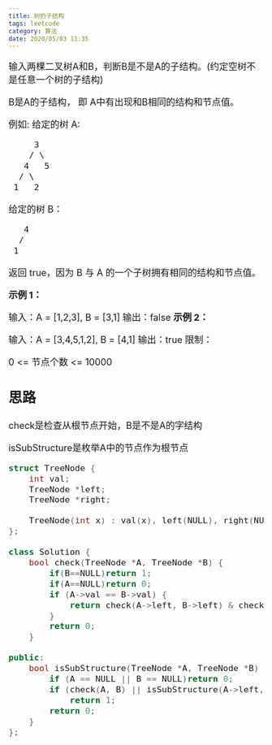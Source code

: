 ```yaml
---
title: 树的子结构
tags: leetcode
category: 算法
date: 2020/05/03 11:35
---
```


<font size=4>

输入两棵二叉树A和B，判断B是不是A的子结构。(约定空树不是任意一个树的子结构)

B是A的子结构， 即 A中有出现和B相同的结构和节点值。

例如:
给定的树 A:

```txt
     3
    / \
   4   5
  / \
 1   2
```

给定的树 B：

```txt
   4 
  /
 1
```



返回 true，因为 B 与 A 的一个子树拥有相同的结构和节点值。

**示例 1：**

输入：A = [1,2,3], B = [3,1]
输出：false
**示例 2：**

输入：A = [3,4,5,1,2], B = [4,1]
输出：true
限制：

0 <= 节点个数 <= 10000

## 思路

check是检查从根节点开始，B是不是A的字结构

isSubStructure是枚举A中的节点作为根节点

```c++
struct TreeNode {
    int val;
    TreeNode *left;
    TreeNode *right;

    TreeNode(int x) : val(x), left(NULL), right(NULL) {}
};

class Solution {
    bool check(TreeNode *A, TreeNode *B) {
        if(B==NULL)return 1;
        if(A==NULL)return 0;
        if (A->val == B->val) {
            return check(A->left, B->left) & check(A->right, B->right);
        }
        return 0;
    }

public:
    bool isSubStructure(TreeNode *A, TreeNode *B) {
        if (A == NULL || B == NULL)return 0;
        if (check(A, B) || isSubStructure(A->left, B) || isSubStructure(A->right, B))
            return 1;
        return 0;
    }
};
```

